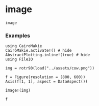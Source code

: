 # image

```@docs
image
```

### Examples

```@example
using CairoMakie
CairoMakie.activate!() # hide
AbstractPlotting.inline!(true) # hide
using FileIO

img = rotr90(load("../assets/cow.png"))

f = Figure(resolution = (800, 600))
Axis(f[1, 1], aspect = DataAspect())

image!(img)

f
```
